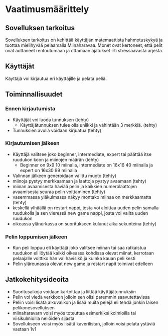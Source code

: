 # Vaatimusmäärittely
## Sovelluksen tarkoitus
Sovelluksen tarkoitus on kehittää käyttäjän matemaattista hahmotuskykyä ja tuottaa mielihyvää pelaamalla Miinaharavaa.
Monet ovat kertoneet, että pelit ovat auttaneet rentoutumaan ja ottamaan ajatukset irti stressaavasta arjesta.
## Käyttäjät
Käyttäjä voi kirjautua eri käyttäjille ja pelata peliä.
## Toiminnallisuudet
### Ennen kirjautumista
* Käyttäjät voi luoda tunnuksen (tehty)
    * Käyttäjätunnuksen tulee olla uniikki ja vähintään 3 merkkiä. (tehty)
* Tunnuksien avulla voidaan kirjuatua (tehty)
### Kirjautumisen jälkeen
* Käyttäjä valitsee joko beginner, intermediate, expert tai päättää itse ruudukon koon ja miinojen määrän (tehty)
    * Beginner on 9x9 10 miinalla, intermediate on 16x16 40 miinalla ja expert on 16x30 99 miinalla
* Valinnan jälkeen generoidaan valittu muoto (tehty)
* miinoja pystyy merkkaamaan ja laattoja pystyy avaamaan (tehty)
* miinan avaamisesta häviää pelin ja kaikkien numerolaattojen avaamisesta seuraa pelin voittaminen (tehty)
* vasemmassa yläkulmassa näkyy montako miinaa on merkkaamatta (tehty)
* keskellä ylhäällä on restart nappi, josta voi aloittaa uuden pelin samalla ruudukolla ja sen vieressä new game nappi, josta voi valita uuden ruudukon
* oikeassa ylänurkassa on suoritukseen kulunut aika sekunteina (tehty)
### Pelin loppumisen jälkeen
* Kun peli loppuu eli käyttäjä joko valitsee miinan tai saa ratkaistua ruudukon eli löytää kaikki oikeassa kohdissa olevat miinat, kerrotaan pelaajalle voittiko hän vai hävisikö ja kuinka kauan peli kesti
* Pelin yläreunassa olevat new game ja restart napit toimivat edelleen
## Jatkokehitysideoita
* Suoritusaikoja voidaan kartoittaa ja liittää käyttäjätunnuksiin
* Pelin voi viedä verkkoon jolloin sen olisi paremmin saavutettavissa
* Peliin voisi lisätä alkuvalikon ja lisää muita pelejä eli tehdä jonkin laisen pelikonesovelluksen
* miinaharavarn voisi myös toteuttaa esimerkiksi kolmioilla tai viisikulmioilla neliöiden sijasta
* Sovellukseen voisi myös lisätä kaverilistan, jolloin voisi pelata ystäviä vastaan 1v1
